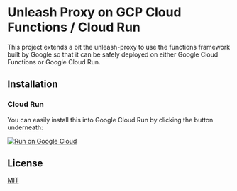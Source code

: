 # Unleash Proxy on GCP Cloud Functions / Cloud Run

This project extends a bit the unleash-proxy to use the functions framework built by Google so that it can be safely deployed on either Google Cloud Functions or Google Cloud Run.

## Installation

### Cloud Run
You can easily install this into Google Cloud Run by clicking the button underneath:
<p>
  <a href="https://deploy.cloud.run?git_repo=https://github.com/jorgemurta/unleash-proxy-gcloud-functions">
    <img src="https://deploy.cloud.run/button.svg" alt="Run on Google Cloud">
  </a>
</p>


## License
[MIT](https://github.com/jorgemurta/unleash-proxy-gcloud-functions/blob/main/LICENSE)

